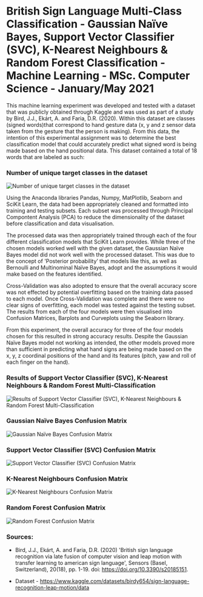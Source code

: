# British Sign Language Multi-Class Classification - Gaussian Naïve Bayes, Support Vector Classifier (SVC), K-Nearest Neighbours & Random Forest Classification - Machine Learning - MSc. Computer Science - January/May 2021


This machine learning experiment was developed and tested with a dataset that was publicly obtained through Kaggle and was used as part of a study by Bird, J.J., Ekárt, A. and Faria, D.R. (2020). Within this dataset are classes (signed words)that correspond to hand gesture data (x, y and z sensor data taken from the gesture that the person is making). From this data, the intention of this experimental assignment was to determine the best classification model that could accurately predict what signed word is being made based on the hand positional data. This dataset contained a total of 18 words that are labeled as such:

### Number of unique target classes in the dataset
![Number of unique target classes in the dataset](./Plots/class_count_plt.png)


Using the Anaconda libraries Pandas, Numpy, MatPlotlib, Seaborn and SciKit Learn, the data had been appropriately cleaned and formatted into training and testing subsets. Each subset was processed through Principal Compontent Analysis (PCA) to reduce the dimensionality of the dataset before classification and data visualisation.

The processed data was then appropriately trained through each of the four different classification models that SciKit Learn provides. While three of the chosen models worked well with the given dataset, the Gaussian Naïve Bayes model did not work well with the processed dataset. This was due to the concept of 'Posterior probability’ that models like this, as well as Bernoulli and Multinominal Naïve Bayes, adopt and the assumptions it would make based on the features identified.


Cross-Validation was also adopted to ensure that the overall accuracy score was not effected by potential overfitting based on the training data passed to each model. Once Cross-Validation was complete and there were no clear signs of overfitting, each model was tested against the testing subset. The results from each of the four models were then visualised into Confusion Matrices, Barplots and Curveplots using the Seaborn library.

From this experiment, the overall accuracy for three of the four models chosen for this resulted in strong accuracy results. Despite the Gaussian Naïve Bayes model not working as intended, the other models proved more than sufficient in predicting what hand signs are being made based on the x, y, z coordinal positions of the hand and its features (pitch, yaw and roll of each finger on the hand).

### Results of Support Vector Classifier (SVC), K-Nearest Neighbours & Random Forest Multi-Classification
![Results of Support Vector Classifier (SVC), K-Nearest Neighbours & Random Forest Multi-Classification](./Plots/accuracy_scores_plot.png)

### Gaussian Naïve Bayes Confusion Matrix
![Gaussian Naïve Bayes Confusion Matrix](./Plots/confusion_matrix_Gaussian_Naive_Bayes_pred.png)

### Support Vector Classifier (SVC) Confusion Matrix
![Support Vector Classifier (SVC) Confusion Matrix](./Plots/confusion_matrix_SVC_pred.png)

### K-Nearest Neighbours Confusion Matrix
![K-Nearest Neighbours Confusion Matrix](./Plots/confusion_matrix_KNN_pred.png)

### Random Forest Confusion Matrix
![Random Forest Confusion Matrix](./Plots/confusion_matrix_Random_Forest_pred.png)

### Sources:

* Bird, J.J., Ekárt, A. and Faria, D.R. (2020) 'British sign language recognition via late fusion of computer vision and leap motion with transfer learning to american sign language', Sensors (Basel, Switzerland), 20(18), pp. 1-19. doi: https://doi.org/10.3390/s20185151.

* Dataset - https://www.kaggle.com/datasets/birdy654/sign-language-recognition-leap-motion/data

